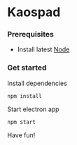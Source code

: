 # Kaospad

### Prerequisites

* Install latest [Node](https://nodejs.org/en/)

### Get started

Install dependencies

    npm install

Start electron app

    npm start

Have fun!